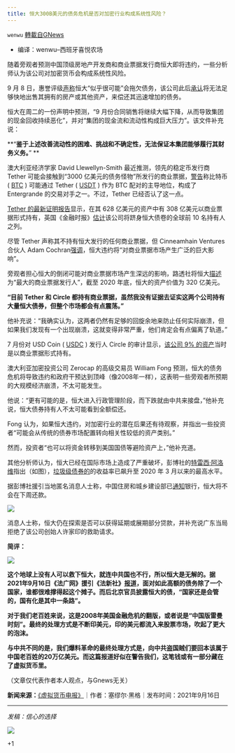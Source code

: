 ```yaml
---
title: 恒大300B美元的债务危机是否对加密行业构成系统性风险？
---
```

`wenwu` [轉載自GNews](https://gnews.org/zh-hans/1538962/)

- 编译：wenwu–西班牙喜悦农场


随着旁观者预测中国顶级房地产开发商和商业票据发行商恒大即将违约，一些分析师认为该公司对加密货币会构成系统性风险。

9 月 8 日，惠誉评级[声称](https://www.fitchratings.com/research/corporate-finance/credit-event-at-chinas-evergrande-could-have-broader-effects-14-09-2021)恒大“似乎很可能”会拖欠债务，该公司此后[承认](https://www.aljazeera.com/economy/2021/9/15/what-could-an-evergrande-debt-default-mean-for-china-and-beyond)将无法足够快地出售其拥有的房产或其他资产，来偿还其迅速增加的债务。

恒大在周二的一份声明中预测，“9 月份合同销售将继续大幅下降，从而导致集团的现金回收持续恶化”，并对“集团的现金流和流动性构成巨大压力”。该文件补充说：

**“**鉴于上述改善流动性的困难、挑战和不确定性，无法保证本集团能够履行其财务义务。**” **

澳大利亚经济学家 David Llewellyn-Smith 最近推测，领先的稳定币发行商 Tether 可能会接触到“3000 亿美元的债务怪物”所发行的商业票据，[警告](https://www.livewiremarkets.com/wires/the-shortest-commodity-supercycle-ever)称比特币 ( [BTC](https://cointelegraph.com/bitcoin-price) ) 可能通过 Tether ( [USDT](https://cointelegraph.com/tether-price-index) ) 作为 BTC 配对的主导地位，构成了 Entergrande 的交易对手之一。不过，Tether 已经否认了这一点。

[Tether 的最新证明报告](https://cointelegraph.com/news/tether-claims-to-have-increased-total-assets-by-21b-in-new-accounting-review)显示，在其 628 亿美元的资产中有 308 亿美元以商业票据形式持有，英国《金融时报》[估计](https://www.ft.com/content/342966af-98dc-4b48-b997-38c00804270a)该公司将跻身恒大债卷的全球前 10 名持有人之列。

尽管 Tether 声称其不持有恒大发行的任何商业票据，但 Cinneamhain Ventures 合伙人 Adam Cochran[强调](https://twitter.com/adamscochran/status/1437614371803471873)，恒大违约将“对商业票据市场产生广泛的巨大影响”。

旁观者担心恒大的倒闭可能对商业票据市场产生深远的影响，路透社将恒大[描述](https://www.reuters.com/business/china-order-developers-disclose-commercial-paper-debt-every-month-sources-2021-07-16/)为“最大的商业票据发行人”，截至 2020 年底，恒大的资产价值为 320 亿美元。

**“**目前** Tether **和** Circle **都持有商业票据，虽然我没有证据去证实这两个公司持有大量恒大债券，但整个市场都会有点震荡。**”**

他补充说：“我确实认为，这两者仍然有足够的回旋余地来防止任何实际崩溃，但如果我们发现有一个出现崩溃，这就变得非常严重，他们肯定会有点偏离了轨道。”

7 月份对 USD Coin ( [USDC](https://cointelegraph.com/usdc-price-index) ) 发行人 Circle 的审计显示，[该公司 9% 的资产](https://cointelegraph.com/news/auditors-reveal-usdc-backing-as-jim-cramer-sounds-alarm-over-tether-s-mad-money)当时是以商业票据形式持有。

澳大利亚加密投资公司 Zerocap 的高级交易员 William Fong 预测，恒大的债务危机将导致违约和政府干预达到顶峰（像2008年一样），这表明一些旁观者所预期的大规模经济崩溃，不太可能发生。

他说：“更有可能的是，恒大进入行政管理阶段，而下跌就由中共来接盘，”他补充说，恒大债券持有人不太可能看到全额偿还。

Fong 认为，如果恒大违约，对加密行业的潜在后果还有待观察，并指出一些投资者“可能会从传统的债券市场配置转向相关性较低的资产类别。”

然而，投资者“也可以将资金转移到美国国债等避险资产上，”他补充道。

其他分析师认为，恒大已经在国际市场上造成了严重破坏，彭博社的[特雷西·阿洛维](https://twitter.com/tracyalloway/status/1438363843948777474?s=20)指出（如图），[垃圾级债券的](https://cointelegraph.com/news/coinbase-increases-junk-bond-offering-to-2b-after-investors-swarm)的收益率已飙升至 2020 年 3 月以来的最高水平。

据彭博社援引当地匿名消息人士称，中国住房和城乡建设部已[通知](https://www.bloomberg.com/news/articles/2021-09-15/china-tells-banks-evergrande-won-t-pay-interest-due-next-week)银行，恒大将不会在下周还款。

![](https://assets.gnews.org/wp-content/uploads/2021/09/unknown-19-2.png)

消息人士称，恒大仍在探索是否可以获得延期或展期部分贷款，并补充说广东当局拒绝了该公司创始人许家印的救助请求。

**简评：**

![](https://assets.gnews.org/wp-content/uploads/2021/09/unknown-20-2.png)

**这个地球上没有人可以救下恒大，就连中共国也不行，所以恒大是无解的。据2021年9月16日《法广网》援引《法新社》[报道](https://www.rfi.fr/cn/%25E4%25B8%25AD%25E5%259B%25BD/20210916-%25E6%25B3%2595%25E6%2596%25B0%25E7%25A4%25BE-%25E6%2581%2586%25E5%25A4%25A7%25E5%2580%25BA%25E5%258A%25A1%25E8%25BF%2591%25E4%25B9%258E%25E8%2591%25A1%25E8%2590%2584%25E7%2589%2599%25E5%2585%25A8%25E5%259B%25BD%25E5%2585%25AC%25E5%2585%25B1%25E5%2580%25BA%25E5%258A%25A1%25E6%2580%25BB%25E9%25A2%259D)，面对如此高额的债务除了一个国家，谁都很难撑得起这个摊子。而后北京官员披露恒大的债，“国家还是会管的，国有化是其中一条路”。**

**对于我们老百姓来说，这是2008年美国金融危机的翻版，或者说是“中国版雷曼时刻”。最终的处理方式是不断印美元，印的美元都流入来股票市场，吹起了更大的泡沫。**

**与中共不同的是，我们爆料革命的最终处理方式是，向中共盗国贼们要回本该属于中国老百姓的20万亿美元。而这篇报道好似在警告我们，这笔钱或有一部分藏在了虚拟货币里。**

（文章仅代表作者本人观点，与Gnews无关）

**新闻来源：**[《虚拟货币电报》](https://cointelegraph.com/news/does-evergrande-s-300b-debt-crisis-pose-systemic-risk-to-crypto-industry)｜作者：塞缪尔·黑格｜发布时间：2021年9月16日

* * *

*发稿：信心的选择*

![](https://assets.gnews.org/wp-content/uploads/2021/08/GNEWS_CH.-2.jpeg)

+1
